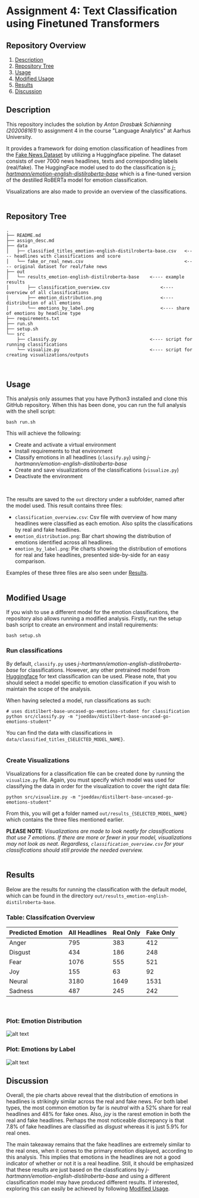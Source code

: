 # Assignment 4: Text Classification using Finetuned Transformers

## Repository Overview
1. [Description](#description)
2. [Repository Tree](#tree)
3. [Usage](#gusage)
4. [Modified Usage](#musage)
5. [Results](#results)
6. [Discussion](#discussion)


## Description <a name="description"></a>
This repository includes the solution by *Anton Drasbæk Schiønning (202008161)* to assignment 4 in the course "Language Analytics" at Aarhus University.

It provides a framework for doing emotion classification of headlines from the [Fake News Dataset](https://www.kaggle.com/datasets/jillanisofttech/fake-or-real-news) by utilizing a Huggingface pipeline. The dataset consists of over 7000 news headlines, texts and corresponding labels (real/fake). The HuggingFace model used to do the classification is [*j-hartmann/emotion-english-distilroberta-base*](j-hartmann/emotion-english-distilroberta-base) which is a fine-tuned version of the destilled RoBERTa model for emotion classification. <br>

Visualizations are also made to provide an overview of the classifications.
<br/><br/>

## Repository Tree <a name="tree"></a>

```
.
├── README.md
├── assign_desc.md                                                  
├── data
│   ├── classified_titles_emotion-english-distilroberta-base.csv   <---- headlines with classifications and score
│   └── fake_or_real_news.csv                                      <---- original dataset for real/fake news
├── out
│   └── results_emotion-english-distilroberta-base    <---- example results
│       ├── classification_overview.csv                   <---- overview of all classifications         
│       ├── emotion_distribution.png                      <---- distribution of all emotions
│       └── emotions_by_label.png                         <---- share of emotions by headline type
├── requirements.txt
├── run.sh
├── setup.sh
└── src
    ├── classify.py                                   <---- script for running classifications                                         
    └── visualize.py                                  <---- script for creating visualizations/outputs
```
<br>

## Usage <a name="gusage"></a>
This analysis only assumes that you have Python3 installed and clone this GitHub repository. When this has been done, you can run the full analysis with the shell script:
```
bash run.sh
```

This will achieve the following:
* Create and activate a virtual environment
* Install requirements to that environment
* Classify emotions in all headlines (`classify.py`) using *j-hartmann/emotion-english-distilroberta-base*
* Create and save visualizations of the classifications (`visualize.py`)
* Deactivate the environment
<br>

The results are saved to the `out` directory under a subfolder, named after the model used. This result contains three files:
* `classification_overview.csv`: Csv file with overview of how many headlines were classified as each emotion. Also splits the classifications by real and fake headlines.
* `emotion_distribution.png`: Bar chart showing the distribution of emotions identified across all headlines.
* `emotion_by_label.png`: Pie charts showing the distribution of emotions for real and fake headlines, presented side-by-side for an easy comparison.

Examples of these three files are also seen under [Results](#results).
<br/><br/>

## Modified Usage <a name="musage"></a>
If you wish to use a different model for the emotion classifications, the repository also allows running a modified analysis. Firstly, run the setup bash script to create an environment and install requirements:
```
bash setup.sh
```

### Run classifications
By default, `classify.py` uses *j-hartmann/emotion-english-distilroberta-base* for classifications. However, any other pretrained model from [Huggingface](https://huggingface.co/models?pipeline_tag=text-classification&sort=downloads) for text classification can be used. Please note, that you should select a model specific to emotion classification if you wish to maintain the scope of the analysis. 

When having selected a model, run classifications as such:
```
# uses distilbert-base-uncased-go-emotions-student for classification
python src/classify.py -m "joeddav/distilbert-base-uncased-go-emotions-student"
```
You can find the data with classifications in `data/classified_titles_{SELECTED_MODEL_NAME}`.
<br/><br/>

### Create Visualizations
Visualizations for a classification file can be created done by running the `visualize.py` file. Again, you must specify which model was used for classifying the data in order for the visualization to cover the right data file:
```
python src/visualize.py -m "joeddav/distilbert-base-uncased-go-emotions-student"
```
From this, you will get a folder named `out/results_{SELECTED_MODEL_NAME}` which contains the three files mentioned earlier. <br>

**PLEASE NOTE**: *Visualizations are made to look neatly for classifications that use 7 emotions. If there are more or fewer in your model, visualizations may not look as neat. Regardless, `classification_overview.csv` for your classifications should still provide the needed overview.* 
<br/><br/>

## Results <a name="results"></a>
Below are the results for running the classification with the default model, which can be found in the directory `out/results_emotion-english-distilroberta-base`.

### Table: Classifcation Overview
| Predicted Emotion | All Headlines | Real Only | Fake Only |
|------------------ | ------------- | --------- | --------- |
| Anger             | 795           | 383       | 412       |
| Disgust           | 434           | 186       | 248       |
| Fear              | 1076          | 555       | 521       |
| Joy               | 155           | 63        | 92        |
| Neural            | 3180          | 1649      | 1531      |
| Sadness           | 487           | 245       | 242       |
<br>

### Plot: Emotion Distribution
![alt text](https://github.com/AU-CDS/assignment-4---using-finetuned-transformers-drasbaek/blob/main/out/results_emotion-english-distilroberta-base/emotion_distribution.png?raw=True)
<br>

### Plot: Emotions by Label
![alt text](https://github.com/AU-CDS/assignment-4---using-finetuned-transformers-drasbaek/blob/main/out/results_emotion-english-distilroberta-base/emotions_by_label.png?raw=True)
<br>

## Discussion <a name="discussion"></a>
Overall, the pie charts above reveal that the distribution of emotions in headlines is strikingly similar across the real and fake news. For both label types, the most common emotion by far is *neutral* with a 52% share for real headlines and 48% for fake ones. Also, *joy* is the rarest emotion in both the real and fake headlines. Perhaps the most noticeable discrepancy is that 7.8% of fake headlines are classified as *disgust* whereas it is just 5.9% for real ones. <br>

The main takeaway remains that the fake headlines are extremely similar to the real ones, when it comes to the primary emotion displayed, according to this analysis. This implies that emotions in the headlines are not a good indicator of whether or not it is a real headline. Still, it should be emphasized that these results are just based on the classfications by *j-hartmann/emotion-english-distilroberta-base* and using a different classification model may have produced different results. If interested, exploring this can easily be achieved by following [Modified Usage](#musage).



